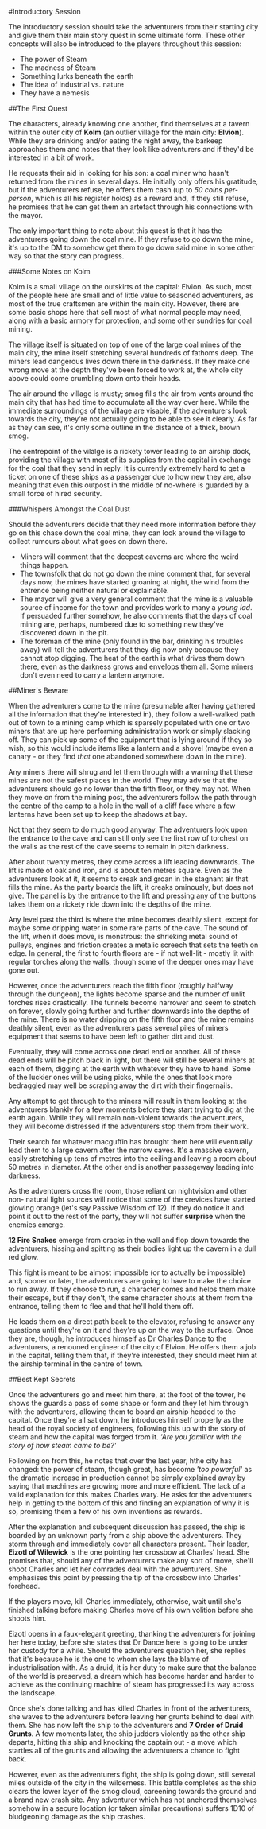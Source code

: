 #Introductory Session

The introductory session should take the adventurers from their starting city
and give them their main story quest in some ultimate form. These other concepts
will also be introduced to the players throughout this session:

 + The power of Steam
 + The madness of Steam
 + Something lurks beneath the earth
 + The idea of industrial vs. nature
 + They have a nemesis

##The First Quest

The characters, already knowing one another, find themselves at a tavern within
the outer city of __Kolm__ (an outlier village for the main city: __Elvion__).
While they are drinking and/or eating the night away, the barkeep approaches
them and notes that they look like adventurers and if they'd be interested in a
bit of work.

He requests their aid in looking for his son: a coal miner who hasn't returned
from the mines in several days. He initially only offers his gratitude, but if
the adventurers refuse, he offers them cash (up to _50 coins per-person_, which
is all his register holds) as a reward and, if they still refuse, he promises
that he can get them an artefact through his connections with the mayor.

The only important thing to note about this quest is that it has the adventurers
going down the coal mine. If they refuse to go down the mine, it's up to the DM
to somehow get them to go down said mine in some other way so that the story can
progress.

###Some Notes on Kolm

Kolm is a small village on the outskirts of the capital: Elvion. As such, most
of the people here are small and of little value to seasoned adventurers, as
most of the true craftsmen are within the main city. However, there are some
basic shops here that sell most of what normal people may need, along with a
basic armory for protection, and some other sundries for coal mining.

The village itself is situated on top of one of the large coal mines of the main
city, the mine itself stretching several hundreds of fathoms deep. The miners
lead dangerous lives down there in the darkness. If they make one wrong move at
the depth they've been forced to work at, the whole city above could come
crumbling down onto their heads.

The air around the village is musty; smog fills the air from vents around the
main city that has had time to accumulate all the way over here. While the
immediate surroundings of the village are visable, if the adventurers look
towards the city, they're not actually going to be able to see it clearly. As
far as they can see, it's only some outline in the distance of a thick, brown
smog.

The centrepoint of the vilalge is a rickety tower leading to an airship dock,
providing the village with most of its supplies from the capital in exchange for
the coal that they send in reply. It is currently extremely hard to get a ticket
on one of these ships as a passenger due to how new they are, also meaning that
even this outpost in the middle of no-where is guarded by a small force of hired
security.

###Whispers Amongst the Coal Dust

Should the adventurers decide that they need more information before they go on
this chase down the coal mine, they can look around the village to collect
rumours about what goes on down there.

 + Miners will comment that the deepest caverns are where the weird things
 happen.
 + The townsfolk that do not go down the mine comment that, for several days
 now, the mines have started groaning at night, the wind from the entrence being
 neither natural or explainable.
 + The mayor will give a very general comment that the mine is a valuable source
 of income for the town and provides work to many a _young lad_. If persuaded
 further somehow, he also comments that the days of coal mining are, perhaps,
 numbered due to something new they've discovered down in the pit.
 + The foreman of the mine (only found in the bar, drinking his troubles away)
 will tell the adventurers that they dig now only because they cannot stop
 digging. The heat of the earth is what drives them down there, even as the
 darkness grows and envelops them all. Some miners don't even need to carry a
 lantern anymore.

##Miner's Beware

When the adventurers come to the mine (presumable after having gathered all the
information that they're interested in), they follow a well-walked path out of
town to a mining camp which is sparsely populated with one or two miners that
are up here performing administration work or simply slacking off. They can pick
up some of the equipment that is lying around if they so wish, so this would
include items like a lantern and a shovel (maybe even a canary - or they find
_that_ one abandoned somewhere down in the mine).

Any miners there will shrug and let them through with a warning that these mines
are not the safest places in the world. They may advise that the adventurers
should go no lower than the fifth floor, or they may not. When they move on from
the mining post, the adventurers follow the path through the centre of the camp
to a hole in the wall of a cliff face where a few lanterns have been set up to
keep the shadows at bay.

Not that they seem to do much good anyway. The adventurers look upon the
entrance to the cave and can still only see the first row of torchest on the
walls as the rest of the cave seems to remain in pitch darkness.

After about twenty metres, they come across a lift leading downwards. The lift
is made of oak and iron, and is about ten metres square. Even as the adventurers
look at it, it seems to creak and groan in the stagnant air that fills the mine.
As the party boards the lift, it creaks ominously, but does not give. The panel
is by the entrance to the lift and pressing any of the buttons takes them on a
rickety ride down into the depths of the mine.

Any level past the third is where the mine becomes deathly silent, except for
maybe some dripping water in some rare parts of the cave. The sound of the lift,
when it does move, is monstrous: the shrieking metal sound of pulleys, engines
and friction creates a metalic screech that sets the teeth on edge. In general,
the first to fourth floors are - if not well-lit - mostly lit with regular
torches along the walls, though some of the deeper ones may have gone out.

However, once the adventurers reach the fifth floor (roughly halfway through the
dungeon), the lights become sparse and the number of unlit torches rises
drastically. The tunnels become narrower and seem to stretch on forever, slowly
going further and further downwards into the depths of the mine. There is no
water dripping on the fifth floor and the mine remains deathly silent, even as
the adventurers pass several piles of miners equipment that seems to have been
left to gather dirt and dust.

Eventually, they will come across one dead end or another. All of these dead
ends will be pitch black in light, but there will still be several miners at
each of them, digging at the earth with whatever they have to hand. Some of the
luckier ones will be using picks, while the ones that look more bedraggled may
well be scraping away the dirt with their fingernails.

Any attempt to get through to the miners will result in them looking at the
adventurers blankly for a few moments before they start trying to dig at the
earth again. While they will remain non-violent towards the adventurers, they
will become distressed if the adventurers stop them from their work.

Their search for whatever macguffin has brought them here will eventually lead
them to a large cavern after the narrow caves. It's a massive cavern, easily 
stretching up tens of metres into the ceiling and leaving a room about 50 metres
in diameter. At the other end is another passageway leading into darkness.

As the adventurers cross the room, those reliant on nightvision and other non-
natural light sources will notice that some of the crevices have started glowing
orange (let's say Passive Wisdom of 12). If they do notice it and point it out
to the rest of the party, they will not suffer __surprise__ when the enemies
emerge.

__12 Fire Snakes__ emerge from cracks in the wall and flop down towards the
adventurers, hissing and spitting as their bodies light up the cavern in a dull
red glow.

This fight is meant to be almost impossible (or to actually be impossible) and,
sooner or later, the adventurers are going to have to make the choice to run
away. If they choose to run, a character comes and helps them make their escape,
but if they don't, the same character shouts at them from the entrance, telling
them to flee and that he'll hold them off.

He leads them on a direct path back to the elevator, refusing to answer any
questions until they're on it and they're up on the way to the surface. Once
they are, though, he introduces himself as Dr Charles Dance to the adventurers,
a renouned engineer of the city of Elvion. He offers them a job in the capital,
telling them that, if they're interested, they should meet him at the airship
terminal in the centre of town.

##Best Kept Secrets

Once the adventurers go and meet him there, at the foot of the tower, he shows
the guards a pass of some shape or form and they let him through with the
adventurers, allowing them to board an airship headed to the capital. Once 
they're all sat down, he introduces himself properly as the head of the royal
society of engineers, following this up with the story of steam and how the 
capital was forged from it. _'Are you familiar with the story of how steam came
to be?'_

Following on from this, he notes that over the last year, hthe city has changed:
the power of steam, though great, has become _'too powerful'_ as the dramatic
increase in production cannot be simply explained away by saying that machines
are growing more and more efficient. The lack of a valid explanation for this
makes Charles wary. He asks for the adventurers help in getting to the bottom of
this and finding an explanation of why it is so, promising them a few of his own
inventions as rewards.

After the explanation and subsequent discussion has passed, the ship is boarded
by an unknown party from a ship above the adventurers. They storm through and
immediately cover all characters present. Their leader, __Eizotl of Wilewick__
is the one pointing her crossbow at Charles' head. She promises that, should any
of the adventurers make any sort of move, she'll shoot Charles and let her
comrades deal with the adventurers. She emphasises this point by pressing the
tip of the crossbow into Charles' forehead.

If the players move, kill Charles immediately, otherwise, wait until she's
finished talking before making Charles move of his own volition before she
shoots him.

Eizotl opens in a faux-elegant greeting, thanking the adventurers for joining
her here today, before she states that Dr Dance here is going to be under her
custody for a while. Should the adventurers question her, she replies that it's
because he is the one to whom she lays the blame of industrialisation with. As
a druid, it is her duty to make sure that the balance of the world is preserved,
a dream which has become harder and harder to achieve as the continuing machine
of steam has progressed its way across the landscape.

Once she's done talking and has killed Charles in front of the adventurers, she
waves to the adventurers before leaving her grunts behind to deal with them.
She has now left the ship to the adventurers and __7 Order of Druid Grunts__. A
few moments later, the ship judders violently as the other ship departs, hitting
this ship and knocking the captain out - a move which startles all of the grunts
and allowing the adventurers a chance to fight back.

However, even as the adventurers fight, the ship is going down, still several
miles outside of the city in the wilderness. This battle completes as the ship
clears the lower layer of the smog cloud, careening towards the ground and a
brand new crash site. Any adventurer which has not anchored themselves somehow
in a secure location (or taken similar precautions) suffers 1D10 of bludgeoning
damage as the ship crashes.